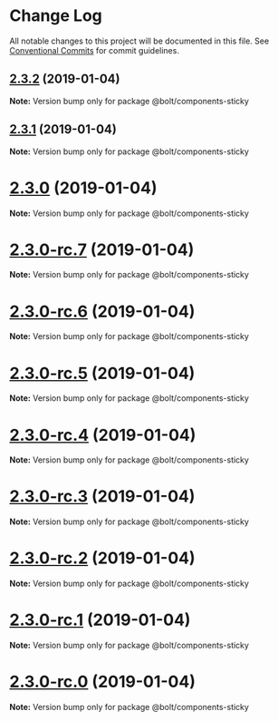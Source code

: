 # Change Log

All notable changes to this project will be documented in this file.
See [Conventional Commits](https://conventionalcommits.org) for commit guidelines.

## [2.3.2](https://github.com/bolt-design-system/bolt/tree/master/packages/components/bolt-sticky/compare/v2.3.1...v2.3.2) (2019-01-04)

**Note:** Version bump only for package @bolt/components-sticky





## [2.3.1](https://github.com/bolt-design-system/bolt/tree/master/packages/components/bolt-sticky/compare/v2.3.0...v2.3.1) (2019-01-04)

**Note:** Version bump only for package @bolt/components-sticky





# [2.3.0](https://github.com/bolt-design-system/bolt/tree/master/packages/components/bolt-sticky/compare/v2.3.0-rc.7...v2.3.0) (2019-01-04)

**Note:** Version bump only for package @bolt/components-sticky





# [2.3.0-rc.7](https://github.com/bolt-design-system/bolt/tree/master/packages/components/bolt-sticky/compare/v2.3.0-rc.6...v2.3.0-rc.7) (2019-01-04)

**Note:** Version bump only for package @bolt/components-sticky





# [2.3.0-rc.6](https://github.com/bolt-design-system/bolt/tree/master/packages/components/bolt-sticky/compare/v2.3.0-rc.5...v2.3.0-rc.6) (2019-01-04)

**Note:** Version bump only for package @bolt/components-sticky





# [2.3.0-rc.5](https://github.com/bolt-design-system/bolt/tree/master/packages/components/bolt-sticky/compare/v2.3.0-rc.4...v2.3.0-rc.5) (2019-01-04)

**Note:** Version bump only for package @bolt/components-sticky





# [2.3.0-rc.4](https://github.com/bolt-design-system/bolt/tree/master/packages/components/bolt-sticky/compare/v2.3.0-rc.3...v2.3.0-rc.4) (2019-01-04)

**Note:** Version bump only for package @bolt/components-sticky





# [2.3.0-rc.3](https://github.com/bolt-design-system/bolt/tree/master/packages/components/bolt-sticky/compare/v2.3.0-rc.2...v2.3.0-rc.3) (2019-01-04)

**Note:** Version bump only for package @bolt/components-sticky





# [2.3.0-rc.2](https://github.com/bolt-design-system/bolt/tree/master/packages/components/bolt-sticky/compare/v2.3.0-rc.1...v2.3.0-rc.2) (2019-01-04)

**Note:** Version bump only for package @bolt/components-sticky





# [2.3.0-rc.1](https://github.com/bolt-design-system/bolt/tree/master/packages/components/bolt-sticky/compare/vv2.3.0-rc.0...v2.3.0-rc.1) (2019-01-04)

**Note:** Version bump only for package @bolt/components-sticky





# [2.3.0-rc.0](https://github.com/bolt-design-system/bolt/tree/master/packages/components/bolt-sticky/compare/v2.2.1...v2.3.0-rc.0) (2019-01-04)

**Note:** Version bump only for package @bolt/components-sticky
